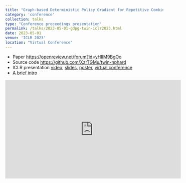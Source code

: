 ```yaml
---
title: "Graph-based Deterministic Policy Gradient for Repetitive Combinatorial Optimization Problems"
category: 'conference'
collection: talks
type: "Conference proceedings presentation"
permalink: /talks/2023-05-01-gdpg-twin-iclr2023.html
date: 2023-05-01
venue: 'ICLR 2023'
location: "Virtual Conference"
---
```



- Paper <https://openreview.net/forum?id=yHIIM9BgOo> 
- Source code <https://github.com/XzrTGMu/twin-nphard>
- ICLR presentation [video](https://youtu.be/fK9zqsjNqvg), [slides](/files/GDPG-Twin-ICLR-2023-ID4014.pdf), [poster](/files/GDPG-Twin-ICLR-2023-ID4014.pdf), [virtual conference](https://iclr.cc/virtual/2023/poster/11245) 
- [A brief intro](/publications/2023-02-01-graph-based-deterministic-policy-gradient-for-rcop.html)

<iframe width="560" height="315" src="https://www.youtube.com/embed/fK9zqsjNqvg" title="ICLR 2023 ID4014 presentation" frameborder="0" allow="accelerometer; autoplay; clipboard-write; encrypted-media; gyroscope; picture-in-picture" allowfullscreen></iframe>
